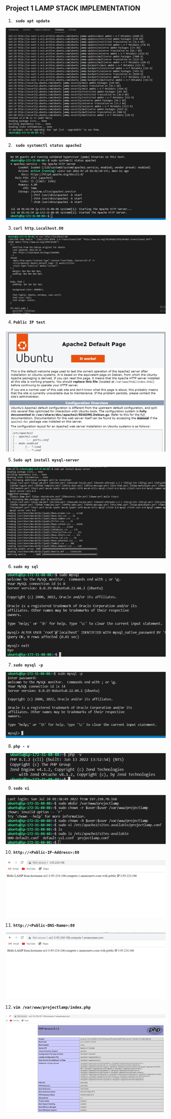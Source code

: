 ## Project 1 LAMP STACK IMPLEMENTATION

1. **` sudo apt update`**

![sudo apt update](./images/sudo%20apt%20update.jpg)

2. **` sudo systemctl status apache2`**

![sudo systemctl status apache2](./images/sudo%20systemctl%20status%20apache2.jpg)

3. **`curl http.Localhost.80`**

![curl http.Localhost.80](./images/curl%20http.Localhost.80.jpg)

4. **`Public IP test`**

![Public IP test](./images/Public%20IP%20test.jpg)

5. **`Sudo apt install mysql-server`**

![Sudo apt install mysql-server](./images/Sudo%20apt%20install%20mysql-server.JPG)

6. **`sudo my sql`**

![sudo my sql](./images/sudo%20my%20sql.JPG)

7. **`sudo mysql -p`**

![sudo mysql -p](./Images/sudo%20mysql%20-p.JPG)

8. **`php - v`**

![php - v](./images/php%20-%20v.JPG)

9. **`sudo vi `**

![sudo vi ](./images/sudo%20vi%20.jpg)

10. **`http://<Public-IP-Address>:80`**

![alt](./Images/Apache%20Virtual%20host%20lauching%20with%20Public%20IP%20address.jpg)

11. **`http://<Public-DNS-Name>:80`**

![alt](./images/Apache%20Virtual%20host%20lauching%20with%20DNS%20name.jpg)

12. **`vim /var/www/projectlamp/index.php`**

![alt](./images/PHP%20installation%20complete.JPG)

